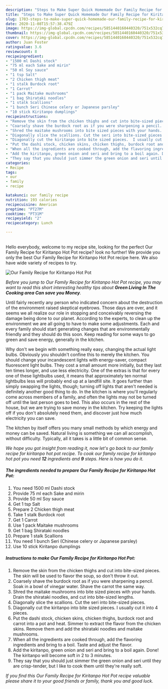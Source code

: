 ```yaml
---
description: "Steps to Make Super Quick Homemade Our Family Recipe for Kiritanpo Hot Pot"
title: "Steps to Make Super Quick Homemade Our Family Recipe for Kiritanpo Hot Pot"
slug: 1703-steps-to-make-super-quick-homemade-our-family-recipe-for-kiritanpo-hot-pot
date: 2020-11-08T15:57:38.479Z
image: https://img-global.cpcdn.com/recipes/5851440160440320/751x532cq70/our-family-recipe-for-kiritanpo-hot-pot-recipe-main-photo.jpg
thumbnail: https://img-global.cpcdn.com/recipes/5851440160440320/751x532cq70/our-family-recipe-for-kiritanpo-hot-pot-recipe-main-photo.jpg
cover: https://img-global.cpcdn.com/recipes/5851440160440320/751x532cq70/our-family-recipe-for-kiritanpo-hot-pot-recipe-main-photo.jpg
author: Juan Foster
ratingvalue: 3.6
reviewcount: 8
recipeingredient:
- "1500 ml Dashi stock"
- "75 ml each Sake and mirin"
- "50 ml Soy sauce"
- "1 tsp Salt"
- "2 Chicken thigh meat"
- "1 stalk Burdock root"
- "1 Carrot"
- "1 pack Maitake mushrooms"
- "1 bag Shirataki noodles"
- "1 stalk Scallions"
- "1 bunch Seri Chinese celery or Japanese parsley"
- "10 stick Kiritanpo dumplings"
recipeinstructions:
- "Remove the skin from the chicken thighs and cut into bite-sized pieces. The skin will be used to flavor the soup, so don&#39;t throw it out."
- "Coarsely shave the burdock root as if you were sharpening a pencil. Soak in a bowl of vinegar water. Shave the carrot the same way."
- "Shred the maitake mushrooms into bite sized pieces with your hands. Drain the shirataki noodles, and cut into bite-sized lengths."
- "Diagonally slice the scallions. Cut the seri into bite-sized pieces."
- "Diagonally cut the kiritanpo into bite sized pieces.  I usually cut it into 4 pieces."
- "Put the dashi stock, chicken skins, chicken thighs, burdock root and carrot into a pot and heat.  Simmer to extract the flavor from the chicken skins. Remove them and add the shirataki noodles and maitake mushrooms."
- "When all the ingredients are cooked through, add the flavoring ingredients and bring to a boil. Taste and adjust the flavor."
- "Add the kiritanpo, green onion and seri and bring to a boil again. Done!  The kiritanpo will become soft in 2 to 3 minutes."
- "They say that you should just simmer the green onion and seri until they are crisp-tender, but I like to cook them until they&#39;re really soft."
categories:
- Recipe
tags:
- our
- family
- recipe

katakunci: our family recipe 
nutrition: 193 calories
recipecuisine: American
preptime: "PT27M"
cooktime: "PT31M"
recipeyield: "2"
recipecategory: Lunch

---
```

<br>
Hello everybody, welcome to my recipe site, looking for the perfect Our Family Recipe for Kiritanpo Hot Pot recipe? look no further! We provide you only the best Our Family Recipe for Kiritanpo Hot Pot recipe here. We also have wide variety of recipes to try.
<br>


![Our Family Recipe for Kiritanpo Hot Pot](https://img-global.cpcdn.com/recipes/5851440160440320/751x532cq70/our-family-recipe-for-kiritanpo-hot-pot-recipe-main-photo.jpg)

<i>Before you jump to Our Family Recipe for Kiritanpo Hot Pot recipe, you may want to read this short interesting healthy tips about 
<strong>Green Living In The Cooking area Can save you Money</strong>.</i>
</br>

Until fairly recently any person who indicated concern about the destruction of the environment raised skeptical eyebrows. Those days are over, and it seems we all realize our role in stopping and conceivably reversing the damage being done to our planet. According to the experts, to clean up the environment we are all going to have to make some adjustments. Each and every family should start generating changes that are environmentally friendly and they should do this soon. Keep reading for some ways to go green and save energy, generally in the kitchen.

Why don't we begin with something really easy, changing the actual light bulbs. Obviously you shouldn't confine this to merely the kitchen. You should change your incandescent lights with energy-saver, compact fluorescent light bulbs. They cost a small amount more initially, but they last ten times longer, and use less electricity. One of the extras is that for every one of these lightbulbs used, it means that approximately ten normal lightbulbs less will probably end up at a landfill site. It goes further than simply swapping the lights, though; turning off lights that aren't needed is definitely another good thing to do. In the kitchen is where you'll regularly come across members of a family, and often the lights may not be turned off until the last person goes to bed. This also occurs in the rest of the house, but we are trying to save money in the kitchen. Try keeping the lights off if you don't absolutely need them, and discover just how much electricity you can save.

The kitchen by itself offers you many small methods by which energy and money can be saved. Natural living is something we can all accomplish, without difficulty. Typically, all it takes is a little bit of common sense.


<i>We hope you got insight from reading it, now let's go back to our family recipe for kiritanpo hot pot recipe. To cook our family recipe for kiritanpo hot pot you need <strong>12</strong> ingredients and <strong>9</strong> steps. Here is how you do it.
</i>

##### The ingredients needed to prepare Our Family Recipe for Kiritanpo Hot Pot:

1. You need 1500 ml Dashi stock
1. Provide 75 ml each Sake and mirin
1. Provide 50 ml Soy sauce
1. Get 1 tsp Salt
1. Prepare 2 Chicken thigh meat
1. Take 1 stalk Burdock root
1. Get 1 Carrot
1. Use 1 pack Maitake mushrooms
1. Get 1 bag Shirataki noodles
1. Prepare 1 stalk Scallions
1. You need 1 bunch Seri (Chinese celery or Japanese parsley)
1. Use 10 stick Kiritanpo dumplings


##### Instructions to make Our Family Recipe for Kiritanpo Hot Pot:

1. Remove the skin from the chicken thighs and cut into bite-sized pieces. The skin will be used to flavor the soup, so don&#39;t throw it out.
1. Coarsely shave the burdock root as if you were sharpening a pencil. Soak in a bowl of vinegar water. Shave the carrot the same way.
1. Shred the maitake mushrooms into bite sized pieces with your hands. Drain the shirataki noodles, and cut into bite-sized lengths.
1. Diagonally slice the scallions. Cut the seri into bite-sized pieces.
1. Diagonally cut the kiritanpo into bite sized pieces.  I usually cut it into 4 pieces.
1. Put the dashi stock, chicken skins, chicken thighs, burdock root and carrot into a pot and heat.  Simmer to extract the flavor from the chicken skins. Remove them and add the shirataki noodles and maitake mushrooms.
1. When all the ingredients are cooked through, add the flavoring ingredients and bring to a boil. Taste and adjust the flavor.
1. Add the kiritanpo, green onion and seri and bring to a boil again. Done!  The kiritanpo will become soft in 2 to 3 minutes.
1. They say that you should just simmer the green onion and seri until they are crisp-tender, but I like to cook them until they&#39;re really soft.


<i>If you find this Our Family Recipe for Kiritanpo Hot Pot recipe valuable please share it to your good friends or family, thank you and good luck.</i>
